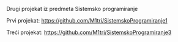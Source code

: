 Drugi projekat iz predmeta Sistemsko programiranje

Prvi projekat: https://github.com/M1tri/SistemskoProgramiranje1

Treći projekat: https://github.com/M1tri/SistemskoProgramiranje3
